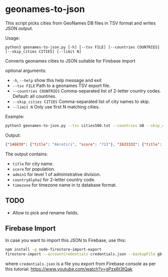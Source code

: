 # geonames-to-json

This script picks cities from GeoNames DB files in TSV format and writes JSON output.

Usage:
```
python3 geonames-to-json.py [-h] [--tsv FILE] [--countries COUNTRIES] [--skip_cities CITIES] [--limit N]
```
Converts geonames cities to JSON suitable for Firebase import

optional arguments:
-  `-h`, `--help`            show this help message and exit
-  `--tsv FILE`            Path to a geonames TSV export file.
-  `--countries COUNTRIES` Comma-separated list of 2-letter country codes. Default: all countries.
-  `--skip_cities CITIES`  Comma-separated list of city names to skip.
-  `--limit N`             Only use first N matching cities.

Example:
```bash
python3 geonames-to-json.py --tsv cities500.txt --countries GB --skip_cities 'City of London,West End of London' --limit 3 > gb.json
```

Output:
```json
{"146839": {"title": "Akrotiri", "score": "713"}, "2633332": {"title": "Ystrad Mynach", "score": "0"}, "2633334": {"title": "Ystradgynlais", "score": "0"}}
```

The output contains:
- `title` for city name.
- `score` for population.
- `admin1` for level 1 of administrative division.
- `countryAlpha2` for 2-letter country code.
- `timezone` for timezone name in tz database format.

## TODO
- Allow to pick and rename fields.

## Firebase Import
In case you want to import this JSON to Firebase, use this:

```bash
npm install -g node-firestore-import-export
firestore-import --accountCredentials credentials.json --backupFile gb.json --nodePath ukCities
```

where `credentials.json` is a file you export from Firebase console as per this tutorial: https://www.youtube.com/watch?v=gPzs6t3tQak

